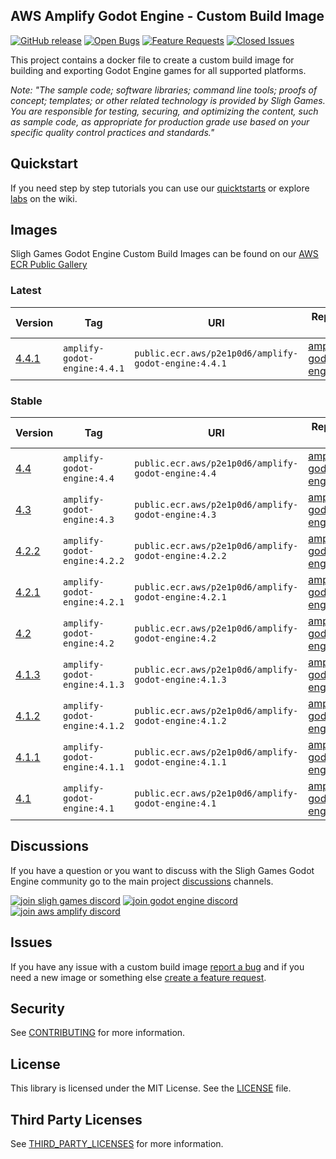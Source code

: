 ## AWS Amplify Godot Engine - Custom Build Image

[![GitHub release](https://img.shields.io/github/release/sligh-games/amplify-godot-engine-custom-build-image)](https://github.com/sligh-games/amplify-godot-engine-custom-build-image/releases)
[![Open Bugs](https://img.shields.io/github/issues/sligh-games/amplify-godot-engine-custom-build-image/bug?color=d73a4a&label=bugs)](https://github.com/sligh-games/amplify-godot-engine-custom-build-image/issues?q=is%3Aissue+is%3Aopen+label%3Abug)
[![Feature Requests](https://img.shields.io/github/issues/sligh-games/amplify-godot-engine-custom-build-image/feature-request?color=ff9001&label=feature%20requests)](https://github.com/sligh-games/amplify-godot-engine-custom-build-image/issues?q=is%3Aissue+label%3Afeature-request+is%3Aopen)
[![Closed Issues](https://img.shields.io/github/issues-closed/sligh-games/amplify-godot-engine-custom-build-image?color=%2325CC00&label=issues%20closed)](https://github.com/sligh-games/amplify-godot-engine-custom-build-image/issues?q=is%3Aissue+is%3Aclosed+)

This project contains a docker file to create a custom build image for building and exporting Godot Engine games for all supported platforms.

_Note: "The sample code; software libraries; command line tools; proofs of concept; templates; or other related technology is provided by Sligh Games. You are responsible for testing, securing, and optimizing the content, such as sample code, as appropriate for production grade use based on your specific quality control practices and standards."_

## Quickstart

If you need step by step tutorials you can use our [quicktstarts](https://docs.sligh.games/) or explore [labs](https://docs.sligh.games/) on the wiki.

## Images

Sligh Games Godot Engine Custom Build Images can be found on our [AWS ECR Public Gallery](https://gallery.ecr.aws/p2e1p0d6/amplify-godot-engine)

### Latest

| Version | Tag | URI | Repository URL |
| --- | --- | --- | --- |
| [4.4.1](https://godotengine.org/download/archive/4.4.1-stable) | ```amplify-godot-engine:4.4.1``` | ```public.ecr.aws/p2e1p0d6/amplify-godot-engine:4.4.1``` | [amplify-godot-engine:4.4.1](https://gallery.ecr.aws/p2e1p0d6/amplify-godot-engine/4.4.1) |

### Stable

| Version | Tag | URI | Repository URL |
| --- | --- | --- | --- |
| [4.4](https://godotengine.org/download/archive/4.4-stable) | ```amplify-godot-engine:4.4``` | ```public.ecr.aws/p2e1p0d6/amplify-godot-engine:4.4``` | [amplify-godot-engine:4.4](https://gallery.ecr.aws/p2e1p0d6/amplify-godot-engine/4.4) |
| [4.3](https://godotengine.org/download/archive/4.3-stable) | ```amplify-godot-engine:4.3``` | ```public.ecr.aws/p2e1p0d6/amplify-godot-engine:4.3``` | [amplify-godot-engine:4.3](https://gallery.ecr.aws/p2e1p0d6/amplify-godot-engine/4.3) |
| [4.2.2](https://godotengine.org/download/archive/4.2.2-stable) | ```amplify-godot-engine:4.2.2``` | ```public.ecr.aws/p2e1p0d6/amplify-godot-engine:4.2.2``` | [amplify-godot-engine:4.2.2](https://gallery.ecr.aws/p2e1p0d6/amplify-godot-engine/4.2.2) |
| [4.2.1](https://godotengine.org/download/archive/4.2.1-stable) | ```amplify-godot-engine:4.2.1``` | ```public.ecr.aws/p2e1p0d6/amplify-godot-engine:4.2.1``` | [amplify-godot-engine:4.2.1](https://gallery.ecr.aws/p2e1p0d6/amplify-godot-engine/4.2.1) |
| [4.2](https://godotengine.org/download/archive/4.2-stable) | ```amplify-godot-engine:4.2``` | ```public.ecr.aws/p2e1p0d6/amplify-godot-engine:4.2``` | [amplify-godot-engine:4.2](https://gallery.ecr.aws/p2e1p0d6/amplify-godot-engine/4.2) |
| [4.1.3](https://godotengine.org/download/archive/4.1.3-stable) | ```amplify-godot-engine:4.1.3``` | ```public.ecr.aws/p2e1p0d6/amplify-godot-engine:4.1.3``` | [amplify-godot-engine:4.1.3](https://gallery.ecr.aws/p2e1p0d6/amplify-godot-engine/4.1.3) |
| [4.1.2](https://godotengine.org/download/archive/4.1.2-stable) | ```amplify-godot-engine:4.1.2``` | ```public.ecr.aws/p2e1p0d6/amplify-godot-engine:4.1.2``` | [amplify-godot-engine:4.1.2](https://gallery.ecr.aws/p2e1p0d6/amplify-godot-engine/4.1.2) |
| [4.1.1](https://godotengine.org/download/archive/4.1.1-stable) | ```amplify-godot-engine:4.1.1``` | ```public.ecr.aws/p2e1p0d6/amplify-godot-engine:4.1.1``` | [amplify-godot-engine:4.1.1](https://gallery.ecr.aws/p2e1p0d6/amplify-godot-engine/4.1.1) |
| [4.1](https://godotengine.org/download/archive/4.1-stable) | ```amplify-godot-engine:4.1``` | ```public.ecr.aws/p2e1p0d6/amplify-godot-engine:4.1``` | [amplify-godot-engine:4.1](https://gallery.ecr.aws/p2e1p0d6/amplify-godot-engine/4.1) |

## Discussions

If you have a question or you want to discuss with the Sligh Games Godot Engine community go to the main project [discussions](https://github.com/sligh-games/godot-engine/discussions) channels.

[![join sligh games discord](https://img.shields.io/discord/308323056592486420?logo=discord&label=Sligh%20Games)](https://discord.gg/slighgames)
[![join godot engine discord](https://img.shields.io/discord/1235157165589794909?logo=discord&label=Godot%20Engine)](https://discord.gg/godotengine)
[![join aws amplify discord](https://img.shields.io/discord/1235157165589794909?logo=disamplifycord&label=AWS%Amplify)](https://discord.gg/amplify)

## Issues

If you have any issue with a custom build image [report a bug](https://github.com/amplify-sligh-games/godot-engine-custom-build-image/issues/new?assignees=&labels=&projects=&template=bug_report.md&title=) and if you need a new image or something else [create a feature request](https://github.com/sligh-games/amplify-godot-engine-custom-build-image/issues/new?assignees=&labels=&projects=&template=feature_request.md&title=).

## Security

See [CONTRIBUTING](CONTRIBUTING.md#security-issue-notifications) for more information.

## License

This library is licensed under the MIT License. See the [LICENSE](LICENSE.md) file.

## Third Party Licenses

See [THIRD_PARTY_LICENSES](THIRD_PARTY_LICENSES.md) for more information.
